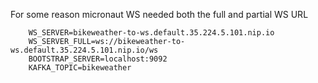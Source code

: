 
For some reason micronaut WS needed both the full and partial WS URL

```
    WS_SERVER=bikeweather-to-ws.default.35.224.5.101.nip.io
    WS_SERVER_FULL=ws://bikeweather-to-ws.default.35.224.5.101.nip.io/ws
    BOOTSTRAP_SERVER=localhost:9092
    KAFKA_TOPIC=bikeweather
```